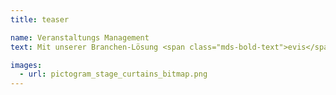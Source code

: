 ```yaml
---
title: teaser

name: Veranstaltungs Management
text: Mit unserer Branchen-Lösung <span class="mds-bold-text">evis</span> bilden wir die Basis für das integrierte Management von Eventlocations, Konzerthäusern, Orchestern und Festivals. Ob Sie Ihre Projekte künstlerisch und organisatorisch planen und budgetieren, über die <span class="mds-bold-text">evis</span>-Kommunikationstools mit ihrem Publikum kommunizieren oder ihr Personal disponieren wollen – <span class="mds-bold-text">evis</span> bildet durch die richtige Auswahl der Module nahezu jede Konstellation des Veranstaltungsmanagements ab. <a href="#!" class="mds-link">Mehr lesen...</a>

images:
  - url: pictogram_stage_curtains_bitmap.png
---
```

